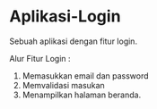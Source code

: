 # Aplikasi-Login
Sebuah aplikasi dengan fitur login.

Alur Fitur Login :
1. Memasukkan email dan password
2. Memvalidasi masukan
3. Menampilkan halaman beranda.
